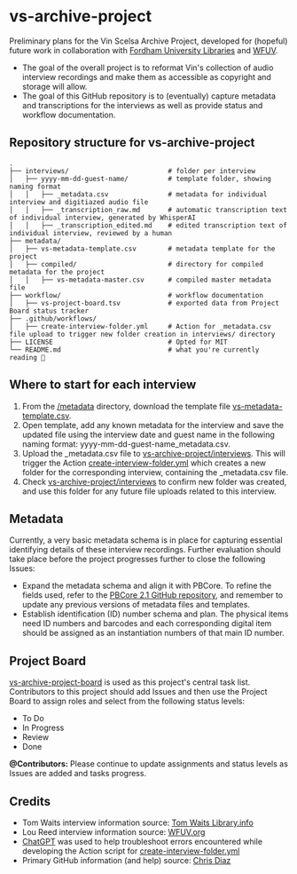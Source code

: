 # vs-archive-project

Preliminary plans for the Vin Scelsa Archive Project, developed for (hopeful) future work in collaboration with [Fordham University Libraries](https://www.fordham.edu/resources/libraries/) and [WFUV](http://wfuv.org). 
- The goal of the overall project is to reformat Vin's collection of audio interview recordings and make them as accessible as copyright and storage will allow. 
- The goal of this GitHub repository is to (eventually) capture metadata and transcriptions for the interviews as well as provide status and workflow documentation.

## Repository structure for vs-archive-project
```
.
├── interviews/                         # folder per interview 
│   ├── yyyy-mm-dd-guest-name/          # template folder, showing naming format 
│   │   ├── _metadata.csv               # metadata for individual interview and digitiazed audio file
│   │   ├── _transcription_raw.md       # automatic transcription text of individual interview, generated by WhisperAI
│   │   ├── _transcription_edited.md    # edited transcription text of individual interview, reviewed by a human
├── metadata/                           
│   ├── vs-metadata-template.csv        # metadata template for the project
│   ├── compiled/                       # directory for compiled metadata for the project
│   │   ├── vs-metadata-master.csv      # compiled master metadata file
├── workflow/                           # workflow documentation
│   ├── vs-project-board.tsv            # exported data from Project Board status tracker
├── .github/workflows/                 
│   ├── create-interview-folder.yml     # Action for _metadata.csv file upload to trigger new folder creation in interviews/ directory 
├── LICENSE                             # Opted for MIT
└── README.md                           # what you're currently reading 🙂
```

## Where to start for each interview
1. From the [/metadata](https://github.com/swdrop/vs-archive-project/tree/612b461669bf237c7dab1d20db940b0a365a5e4f/metadata) directory, download the template file [vs-metadata-template.csv](https://github.com/swdrop/vs-archive-project/blob/ed7f08638c6ded2f4b809ccfba85b32ab56013a2/metadata/vs_metadata_template.csv).
2. Open template, add any known metadata for the interview and save the updated file using the interview date and guest name in the following naming format: yyyy-mm-dd-guest-name_metadata.csv.
3. Upload the _metadata.csv file to [vs-archive-project/interviews](https://github.com/swdrop/vs-archive-project/tree/33989127869e42d46d99c08327e7e5c07bbb2a41/interviews). This will trigger the Action [create-interview-folder.yml](https://github.com/swdrop/vs-archive-project/blob/705c88ea70e55f325fb3e1dc22c75f0110974b38/.github/workflows/create-interview-folder.yml) which creates a new folder for the corresponding interview, containing the _metadata.csv file.
4. Check [vs-archive-project/interviews](https://github.com/swdrop/vs-archive-project/tree/33989127869e42d46d99c08327e7e5c07bbb2a41/interviews) to confirm new folder was created, and use this folder for any future file uploads related to this interview.

## Metadata
Currently, a very basic metadata schema is in place for capturing essential identifying details of these interview recordings. Further evaluation should take place before the project progresses further to close the following Issues:
- Expand the metadata schema and align it with PBCore. To refine the fields used, refer to the [PBCore 2.1 GitHub repository](https://github.com/PBCore-AV-Metadata/PBCore_2.1.git), and remember to update any previous versions of metadata files and templates.
- Establish identification (ID) number schema and plan. The physical items need ID numbers and barcodes and each corresponding digital item should be assigned as an instantiation numbers of that main ID number.

## Project Board
[vs-archive-project-board](https://github.com/users/swdrop/projects/1/) is used as this project's central task list. Contributors to this project should add Issues and then use the Project Board to assign roles and select from the following status levels: 

- To Do
- In Progress
- Review
- Done

**@Contributors:** Please continue to update assignments and status levels as Issues are added and tasks progress.

## Credits
- Tom Waits interview information source: [Tom Waits Library.info](http://tomwaitslibrary.info/biography/interviews/wnew-fm-idiots-delight/)
- Lou Reed interview information source: [WFUV.org](https://wfuv.org/content/vin-scelsa-shares-1998-interview-lou-reed-idiots-delight)
- [ChatGPT](https://chatgpt.com/) was used to help troubleshoot errors encountered while developing the Action script for [create-interview-folder.yml](https://github.com/swdrop/vs-archive-project/blob/acf82fba800eb31864bc2f1022401d96b97a7632/.github/workflows/create-interview-folder.yml)
- Primary GitHub information (and help) source: [Chris Diaz](https://github.com/chrisdaaz)

